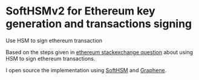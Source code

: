 # SoftHSMv2 for Ethereum key generation and transactions signing 
Use HSM to sign ethereum transaction

Based on the steps given in [ethereum stackexchange question](https://ethereum.stackexchange.com/questions/73192/using-aws-cloudhsm-to-sign-transactions 
) about using HSM to sign ethereum transactions. 

I open source the implementation using [SoftHSM](https://github.com/opendnssec/SoftHSMv2) and [Graphene](https://github.com/PeculiarVentures/graphene).
